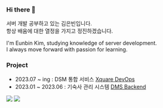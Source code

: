 ### Hi there 👋

서버 개발 공부하고 있는 김은빈입니다.<br>
항상 배움에 대한 열정을 가지고 정진하겠습니다.<br>

I'm Eunbin Kim, studying knowledge of server development.<br>
I always move forward with passion for learning.<br>

### Project

- 2023.07 ~ ing : DSM 통합 서비스 [Xquare DevOps](https://)
- 2023.01 ~ 2023.06  : 기숙사 관리 시스템 [DMS Backend](https://teamaliens.notion.site/Backend-a22b46ceb5334b80a40af21b3506c1db?pvs=4)

<a href="https://wakatime.com/@ee730fb1-0770-4aaf-8b42-b3d1862593e6"><img src="https://wakatime.com/badge/user/ee730fb1-0770-4aaf-8b42-b3d1862593e6.svg"/></a>
<a href="https://solved.ac/profile/dopppp"><img src="http://mazassumnida.wtf/api/mini/generate_badge?boj=dopppp"/></a>
